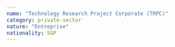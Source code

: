 ```yaml
---
name: "Technology Research Project Corporate (TRPC)"
category: private-sector
nature: "Entreprise"
nationality: SGP
---
```

